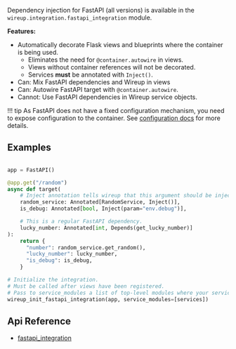 Dependency injection for FastAPI (all versions) is available in the `wireup.integration.fastapi_integration` module.


**Features:**

* Automatically decorate Flask views and blueprints where the container is being used.
    * Eliminates the need for `@container.autowire` in views.
    * Views without container references will not be decorated.
    * Services **must** be annotated with `Inject()`.
* Can: Mix FastAPI dependencies and Wireup in views
* Can: Autowire FastAPI target with `@container.autowire`.
* Cannot: Use FastAPI dependencies in Wireup service objects.

!!! tip
    As FastAPI does not have a fixed configuration mechanism, you need to expose 
    configuration to the container. See [configuration docs](../configuration.md) for more details.

## Examples

```python

app = FastAPI()

@app.get("/random")
async def target(
    # Inject annotation tells wireup that this argument should be injected.
    random_service: Annotated[RandomService, Inject()],
    is_debug: Annotated[bool, Inject(param="env.debug")],

    # This is a regular FastAPI dependency.
    lucky_number: Annotated[int, Depends(get_lucky_number)]
):
    return {
      "number": random_service.get_random(), 
      "lucky_number": lucky_number,
      "is_debug": is_debug,
    }

# Initialize the integration.
# Must be called after views have been registered.
# Pass to service_modules a list of top-level modules where your services reside.
wireup_init_fastapi_integration(app, service_modules=[services])
```

## Api Reference

* [fastapi_integration](../class/fastapi_integration.md)
